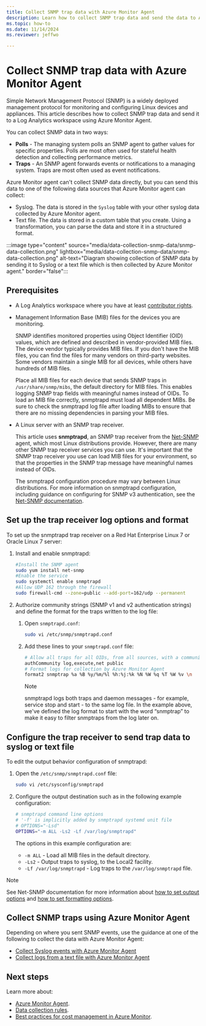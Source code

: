 ```yaml
---
title: Collect SNMP trap data with Azure Monitor Agent
description: Learn how to collect SNMP trap data and send the data to Azure Monitor Logs using Azure Monitor Agent.  
ms.topic: how-to
ms.date: 11/14/2024
ms.reviewer: jeffwo

---
```


# Collect SNMP trap data with Azure Monitor Agent

Simple Network Management Protocol (SNMP) is a widely deployed management protocol for monitoring and configuring Linux devices and appliances. This article describes how to collect SNMP trap data and send it to a Log Analytics workspace using Azure Monitor Agent.
  
You can collect SNMP data in two ways: 

- **Polls** - The managing system polls an SNMP agent to gather values for specific properties. Polls are most often used for stateful health detection and collecting performance metrics.
- **Traps** - An SNMP agent forwards events or notifications to a managing system. Traps are most often used as event notifications.

Azure Monitor agent can't collect SNMP data directly, but you can send this data to one of the following data sources that Azure Monitor agent can collect:

- Syslog. The data is stored in the `Syslog` table with your other syslog data collected by Azure Monitor agent.
- Text file. The data is stored in a custom table that you create. Using a transformation, you can parse the data and store it in a structured format.

:::image type="content" source="media/data-collection-snmp-data/snmp-data-collection.png" lightbox="media/data-collection-snmp-data/snmp-data-collection.png" alt-text="Diagram showing collection of SNMP data by sending it to Syslog or a text file which is then collected by Azure Monitor agent." border="false":::

## Prerequisites


- A Log Analytics workspace where you have at least [contributor rights](../logs/manage-access.md#azure-rbac).

-  Management Information Base (MIB) files for the devices you are monitoring.
    
    SNMP identifies monitored properties using Object Identifier (OID) values, which are defined and described in vendor-provided MIB files.  The device vendor typically provides MIB files. If you don't have the MIB files, you can find the files for many vendors on third-party websites. Some vendors maintain a single MIB for all devices, while others have hundreds of MIB files. 

    Place all MIB files for each device that sends SNMP traps in `/usr/share/snmp/mibs`, the default directory for MIB files. This enables logging SNMP trap fields with meaningful names instead of OIDs. To load an MIB file correctly, snmptrapd must load all dependent MIBs. Be sure to check the snmptrapd log file after loading MIBs to ensure that there are no missing dependencies in parsing your MIB files.  

- A Linux server with an SNMP trap receiver.

    This article uses **snmptrapd**, an SNMP trap receiver from the [Net-SNMP](https://www.net-snmp.org/) agent, which most Linux distributions provide. However, there are many other SNMP trap receiver services you can use. It's important that the SNMP trap receiver you use can load MIB files for your environment, so that the properties in the SNMP trap message have meaningful names instead of OIDs.  

    The snmptrapd configuration procedure may vary between Linux distributions. For more information on snmptrapd configuration, including guidance on configuring for SNMP v3 authentication, see the [Net-SNMP documentation](https://www.net-snmp.org/docs/man/snmptrapd.conf.html).  

    
 
## Set up the trap receiver log options and format


To set up the snmptrapd trap receiver on a Red Hat Enterprise Linux 7 or Oracle Linux 7 server:

1. Install and enable snmptrapd: 

    ```bash
    #Install the SNMP agent
    sudo yum install net-snmp
    #Enable the service
    sudo systemctl enable snmptrapd
    #Allow UDP 162 through the firewall
    sudo firewall-cmd --zone=public --add-port=162/udp --permanent
    ```

1. Authorize community strings (SNMP v1 and v2 authentication strings) and define the format for the traps written to the log file: 
  
    1. Open `snmptrapd.conf`: 
    
        ```bash
        sudo vi /etc/snmp/snmptrapd.conf  
        ```        

    1.  Add these lines to your `snmptrapd.conf` file: 
    
        ```bash
        # Allow all traps for all OIDs, from all sources, with a community string of public
        authCommunity log,execute,net public
        # Format logs for collection by Azure Monitor Agent
        format2 snmptrap %a %B %y/%m/%l %h:%j:%k %N %W %q %T %W %v \n
        ```

        > [!NOTE]
        > snmptrapd logs both traps and daemon messages - for example, service stop and start - to the same log file. In the example above, we've defined the log format to start with the word “snmptrap” to make it easy to filter snmptraps from the log later on. 

## Configure the trap receiver to send trap data to syslog or text file


    
To edit the output behavior configuration of snmptrapd: 

1. Open the `/etc/snmp/snmptrapd.conf` file: 
    
    ```bash
    sudo vi /etc/sysconfig/snmptrapd
    ```    

2. Configure the output destination such as in the following example configuration:   

    ```bash        
    # snmptrapd command line options
    # '-f' is implicitly added by snmptrapd systemd unit file
    # OPTIONS="-Lsd"
    OPTIONS="-m ALL -Ls2 -Lf /var/log/snmptrapd"
    ```  
        
    The options in this example configuration are:  
    
    - `-m ALL` - Load all MIB files in the default directory.
    - `-Ls2` - Output traps to syslog, to the Local2 facility.
    - `-Lf /var/log/snmptrapd` - Log traps to the `/var/log/snmptrapd` file. 
    
> [!NOTE]   
> See Net-SNMP documentation for more information about [how to set output options](https://www.net-snmp.org/docs/man/snmpcmd.html) and [how to set formatting options](https://www.net-snmp.org/docs/man/snmptrapd.html). 

## Collect SNMP traps using Azure Monitor Agent

Depending on where you sent SNMP events, use the guidance at one of the following to collect the data with Azure Monitor Agent:

- [Collect Syslog events with Azure Monitor Agent](./data-collection-syslog.md)
- [Collect logs from a text file with Azure Monitor Agent](./data-collection-log-text.md)


## Next steps

Learn more about: 

- [Azure Monitor Agent](../agents/azure-monitor-agent-overview.md).
- [Data collection rules](../essentials/data-collection-rule-overview.md).
- [Best practices for cost management in Azure Monitor](../best-practices-cost.md). 

